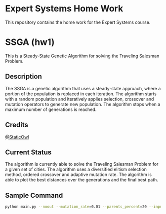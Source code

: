 # Expert Systems Home Work

This repository contains the home work for the Expert Systems course.

# SSGA (hw1)

This is a Steady-State Genetic Algorithm for solving the Traveling Salesman Problem.

## Description

The SSGA is a genetic algorithm that uses a steady-state approach, where a portion of the population is replaced in each iteration. The algorithm starts with a random population and iteratively applies selection, crossover and mutation operators to generate new population. The algorithm stops when a maximum number of generations is reached.

## Credits

[@StaticOwl](https://www.github.com/StaticOwl)

## Current Status

The algorithm is currently able to solve the Traveling Salesman Problem for a given set of cities. The algorithm uses a diversified elitism selection method, ordered crossover and adaptive mutation rate. The algorithm is able to plot the best distances over the generations and the final best path.

## Sample Command

```bash
python main.py --noout --mutation_rate=0.01 --parents_percent=20 --input_size=2000 --pop_size=100
```